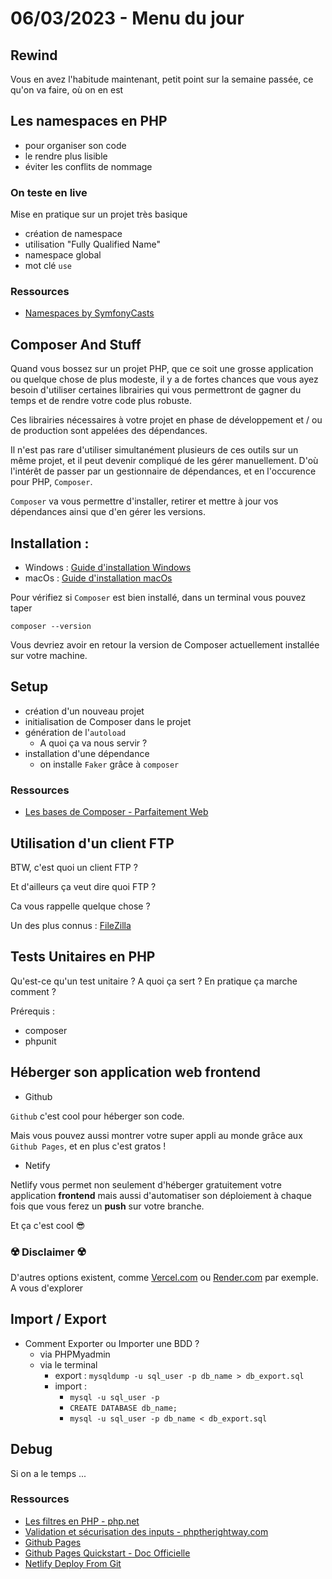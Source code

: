 # 06/03/2023 - Menu du jour

## Rewind

Vous en avez l'habitude maintenant, petit point sur la semaine passée, ce qu'on va faire, où on en est

## Les namespaces en PHP

- pour organiser son code
- le rendre plus lisible
- éviter les conflits de nommage

### On teste en live

Mise en pratique sur un projet très basique

- création de namespace
- utilisation "Fully Qualified Name"
- namespace global
- mot clé `use`

### Ressources

- [Namespaces by SymfonyCasts](https://symfonycasts.com/screencast/php-namespaces/namespaces)

## Composer And Stuff

Quand vous bossez sur un projet PHP, que ce soit une grosse application ou quelque chose de plus modeste, il y a de fortes chances que vous ayez besoin d'utiliser certaines librairies qui vous permettront de gagner du temps et de rendre votre code plus robuste.

Ces librairies nécessaires à votre projet en phase de développement et / ou de production sont appelées des dépendances.

Il n'est pas rare d'utiliser simultanément plusieurs de ces outils sur un même projet, et il peut devenir compliqué de les gérer manuellement. D'où l'intérêt de passer par un gestionnaire de dépendances, et en l'occurence pour PHP, `Composer`.

`Composer` va vous permettre d'installer, retirer et mettre à jour vos dépendances ainsi que d'en gérer les versions.

## Installation :

- Windows : [Guide d'installation Windows](https://getcomposer.org/doc/00-intro.md#using-the-installer)
- macOs : [Guide d'installation macOs](https://www.geeksforgeeks.org/how-to-install-php-composer-on-macos/)

Pour vérifiez si `Composer` est bien installé, dans un terminal vous pouvez taper

```shell
composer --version
```

Vous devriez avoir en retour la version de Composer actuellement installée sur votre machine.

## Setup

- création d'un nouveau projet
- initialisation de Composer dans le projet
- génération de l'`autoload`
  - A quoi ça va nous servir ?
- installation d'une dépendance
  - on installe `Faker` grâce à `composer`

### Ressources

- [Les bases de Composer - Parfaitement Web](https://youtu.be/exaTOIhzYdk)

## Utilisation d'un client FTP

BTW, c'est quoi un client FTP ?

Et d'ailleurs ça veut dire quoi FTP ?

Ca vous rappelle quelque chose ?

Un des plus connus : [FileZilla](https://filezilla-project.org/)

## Tests Unitaires en PHP

Qu'est-ce qu'un test unitaire ?
A quoi ça sert ?
En pratique ça marche comment ?

Prérequis :

- composer
- phpunit

## Héberger son application web frontend

- Github

`Github` c'est cool pour héberger son code.

Mais vous pouvez aussi montrer votre super appli au monde grâce aux `Github Pages`, et en plus c'est gratos !

- Netify

Netlify vous permet non seulement d'héberger gratuitement votre application **frontend** mais aussi d'automatiser son déploiement à chaque fois que vous ferez un **push** sur votre branche.

Et ça c'est cool 😎

### ☢️ Disclaimer ☢️

D'autres options existent, comme [Vercel.com](https://vercel.com) ou [Render.com](https://render.com/) par exemple. A vous d'explorer

## Import / Export

- Comment Exporter ou Importer une BDD ?
  - via PHPMyadmin
  - via le terminal
    - export : `mysqldump -u sql_user -p db_name > db_export.sql`
    - import :
      - `mysql -u sql_user -p`
      - `CREATE DATABASE db_name;`
      - `mysql -u sql_user -p db_name < db_export.sql`

## Debug

Si on a le temps ...

### Ressources

- [Les filtres en PHP - php.net](https://www.php.net/manual/fr/filter.filters.php)
- [Validation et sécurisation des inputs - phptherightway.com](https://phptherightway.com/#data_filtering)
- [Github Pages](https://kinsta.com/blog/github-pages/)
- [Github Pages Quickstart - Doc Officielle](https://docs.github.com/fr/pages/quickstart)
- [Netlify Deploy From Git](https://docs.netlify.com/site-deploys/create-deploys/)
